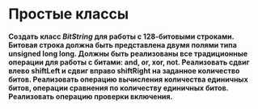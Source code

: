 # Простые классы

**Создать класс *BitString* для работы с 128-битовыми строками. Битовая строка должна быть представлена двумя полями типа unsigned long long. Должны быть реализованы все традиционные операции для работы с битами: and, or, xor, not. Реализовать сдвиг влево shiftLeft и сдвиг вправо shiftRight на заданное количество битов. Реализовать операцию вычисления количества единичных битов, операции сравнения по количеству единичных битов. Реализовать операцию проверки включения.**


